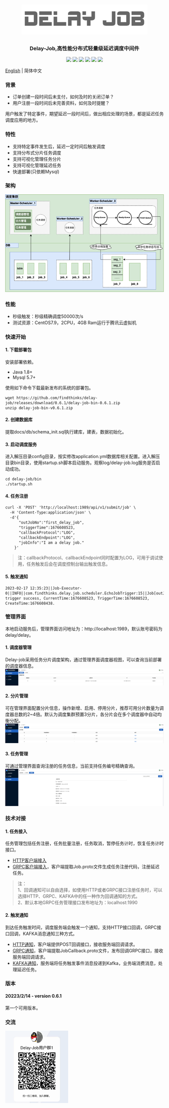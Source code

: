 <h1 align="center">
<img src="docs/other/logo.png"  width="400" />
</h1>
<h3 align="center">
    Delay-Job,高性能分布式轻量级延迟调度中间件
</h3>
<p align="center">
    <img src="https://img.shields.io/badge/build-passing-Green?style=float" />
    <img src="https://img.shields.io/badge/JDK-1.8+-Green?style=float&logo=openjdk" />
    <img src="https://img.shields.io/badge/Maven-3.0+-Green?style=float&logo=apachemaven" />
    <img src="https://img.shields.io/badge/Mysql-5.7+-Green?style=float&logo=mysql" />
    <img src="https://img.shields.io/badge/Docker-Support-yellow?style=float&logo=docker" />
    <img src="https://img.shields.io/badge/License-Apache%202.0-blueviolet" />
</p>

[English](./readme-en-US.md) | 简体中文

### 背景
* 订单创建一段时间后未支付，如何及时的关闭订单？
* 用户注册一段时间后未完善资料，如何及时提醒？

用户触发了特定事件，期望延迟一段时间后，做出相应处理的场景，都是延迟任务调度应用的地方。

### 特性
* 支持特定事件发生后，延迟一定时间后触发调度
* 支持分布式分片任务调度
* 支持可视化管理任务分片
* 支持可视化管理延迟任务
* 快速部署(只依赖Mysql)

### 架构
![img.png](docs/arch/arch_v1.0.png)
### 性能
* 秒级触发：秒级精确调度50000次/s
* 测试资源：CentOS7.9，2CPU，4GB Ram运行于腾讯云虚拟机

### 快速开始
#### 1. 下载部署包
安装部署依赖。
* Java 1.8+
* Mysql 5.7+ 
  
使用如下命令下载最新发布的系统的部署包。
```
wget https://github.com/findthinks/delay-job/releases/download/0.6.1/delay-job-bin-0.6.1.zip
unzip delay-job-bin-v0.6.1.zip
```
#### 2. 创建数据库
提取docs/db/schema_init.sql执行建库，建表，数据初始化。
#### 3. 启动调度服务
进入解压目录config目录，按实修改application.yml数据库相关配置。进入解压目录bin目录，使用startup.sh脚本启动服务。观察log/delay-job.log服务是否启动成功。
```
cd delay-job/bin
./startup.sh
```
#### 4. 任务注册
```
curl -X 'POST' 'http://localhost:1989/api/v1/submit/job' \
  -H 'Content-Type:application/json' \
  -d'{
      "outJobNo":"first_delay_job",
      "triggerTime":1676608523,
      "callbackProtocol":"LOG",
      "callbackEndpoint":"LOG",
      "jobInfo":"I am a delay job."
    }'
```
> 注：callbackProtocol、callbackEndpoint同时配置为LOG，可用于调试使用，任务触发后会在调度控制台输出触发信息。
#### 5. 触发通知
```
2023-02-17 12:35:23||Job-Executor-0||INFO||com.findthinks.delay.job.scheduler.EchoJobTrigger:15||Job[outJobNo:first_delay_job] trigger success, CurrentTime:1676608523, TriggerTime:1676608523, CreateTime:1676608438.
```

### 管理界面
本地启动服务后，管理界面访问地址为：http://localhost:1989，默认账号密码为delay/delay。

#### 1. 调度器管理
Delay-job采用任务分片调度架构，通过管理界面调度器视图，可以查询当前部署的调度器信息。
![img.png](docs/other/console_scheduler.png)
#### 2. 分片管理
可在管理界面配置分片信息，操作新增、启用、停用分片，推荐可用分片数量为调度器总数的2~4倍。默认为调度集群预置3分片，各分片会在多个调度器中自动均衡分配。
![img.png](docs/other/console_shard.png)
#### 3. 任务管理
可通过管理界面查询注册的任务信息，当前支持任务编号精确查询。
![img.png](docs/other/console_job.png)

### 技术对接
#### 1. 任务接入
任务管理包括任务注册，任务批量注册，任务取消，暂停任务计时，恢复任务计时接口。
* [HTTP客户端接入](docs/http_job_register.md)
* [GRPC客户端接入](src/main/resources/pb/Job.proto)，客户端提取Job.proto文件生成任务注册代码，注册延迟任务。

> 注：<br/>
> 1、回调通知可以自由选择，如使用HTTP或者GRPC接口注册任务时，可以选择HTTP、GRPC、KAFKA中的任一种作为回调通知的方式。<br/>
> 2、默认本地GRPC任务管理接口发布地址为：localhost:1990

#### 2. 触发通知
到达任务触发时间，调度服务端会触发一个通知，支持HTTP接口回调，GRPC接口回调，KAFKA消息通知三种方式。
* [HTTP通知](docs/http_job_callback.md)，客户端提供POST回调接口，接收服务端回调请求。
* [GRPC通知](src/main/resources/pb/JobCallback.proto)，客户端提取JobCallback.proto文件，发布回调GRPC接口，接收服务端回调请求。
* [KAFKA通知](docs/kafka_job_callback.md)，服务端将任务触发事件消息投递到Kafka，业务端消费消息，处理延迟任务。
### 版本
#### 20223/2/14 - version 0.6.1
第一个可用版本。

### 交流
<img src="docs/other/qq_grp.jpg"  width="200" />
